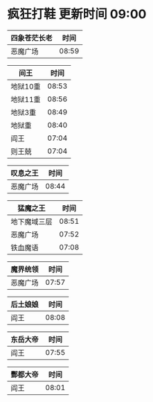 # 疯狂打鞋 更新时间 09:00

| 四象苍茫长老   | 时间    |
|--------|-------|
| 恶魔广场 | 08:59 |

| 间王   | 时间    |
|--------|-------|
| 地狱10重 | 08:53 |
| 地狱11重 | 08:56 |
| 地狱3重 | 08:49 |
| 地狱重 | 08:40 |
| 阎王 | 07:04 |
| 则王兢 | 07:04 |

| 叹息之王   | 时间    |
|--------|-------|
| 恶魔广场 | 08:44 |

| 猛魔之王   | 时间    |
|--------|-------|
| 地下魔域三层 | 08:51 |
| 恶魔广场 | 07:52 |
| 铁血魔语 | 07:08 |

| 魔界统领   | 时间    |
|--------|-------|
| 恶魔广场 | 07:57 |

| 后土娘娘   | 时间    |
|--------|-------|
| 阎王 | 08:08 |

| 东岳大帝   | 时间    |
|--------|-------|
| 阎王 | 07:55 |

| 酆都大帝   | 时间    |
|--------|-------|
| 阎王 | 08:01 |
